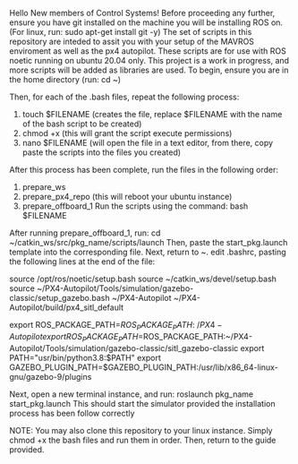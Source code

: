 Hello New members of Control Systems!
Before proceeding any further, ensure you have git installed on the machine you will be installing ROS on. (For linux, run: sudo apt-get install git -y)
The set of scripts in this repository are inteded to assit you with your setup of the MAVROS enviroment as well as the px4 autopilot.
These scripts are for use with ROS noetic running on ubuntu 20.04 only.
This project is a work in progress, and more scripts will be added as libraries are used.
To begin, ensure you are in the home directory (run: cd ~)

Then, for each of the .bash files, repeat the following process:
1. touch $FILENAME (creates the file, replace $FILENAME with the name of the bash script to be created)
2. chmod +x (this will grant the script execute permissions)
3. nano $FILENAME (will open the file in a text editor, from there, copy paste the scripts into the files you created)

After this process has been complete, run the files in the following order:
1. prepare_ws
2. prepare_px4_repo (this will reboot your ubuntu instance)
3. prepare_offboard_1
Run the scripts using the command: bash $FILENAME

After running prepare_offboard_1, run: cd ~/catkin_ws/src/pkg_name/scripts/launch
Then, paste the start_pkg.launch template into the corresponding file.
Next, return to ~.
edit .bashrc, pasting the following lines at the end of the file:

source /opt/ros/noetic/setup.bash
source ~/catkin_ws/devel/setup.bash
source ~/PX4-Autopilot/Tools/simulation/gazebo-classic/setup_gazebo.bash ~/PX4-Autopilot ~/PX4-Autopilot/build/px4_sitl_default

export ROS_PACKAGE_PATH=$ROS_PACKAGE_PATH:~/PX4-Autopilot
export ROS_PACKAGE_PATH=$ROS_PACKAGE_PATH:~/PX4-Autopilot/Tools/simulation/gazebo-classic/sitl_gazebo-classic
export PATH="usr/bin/python3.8:$PATH"
export GAZEBO_PLUGIN_PATH=$GAZEBO_PLUGIN_PATH:/usr/lib/x86_64-linux-gnu/gazebo-9/plugins

Next, open a new terminal instance, and run: roslaunch pkg_name start_pkg.launch
This should start the simulator provided the installation process has been follow correctly

NOTE: You may also clone this repository to your linux instance. Simply chmod +x the bash files and run them in order. Then, return to the guide provided.
